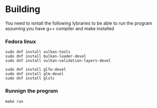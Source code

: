 # Building

You need to isntall the following lybraries to be able to run the program assuming you have g++ compiler and make installed

### Fedora linux

```shell
sudo dnf install vulkan-tools
sudo dnf install bulkan-loader-devel
sudo dnf install vulkan-validation-layers-devel

sudo dnf install glfw-devel
sudo dnf install glm-devel
sudo dnf install glslc
```

### Runnign the program

```shell
make run
```